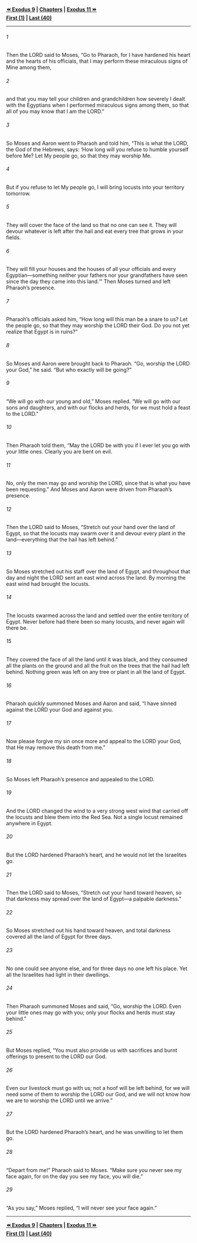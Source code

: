   
**[⏪ Exodus 9](./Exodus%209.md) | [Chapters](./_index.md) | [Exodus 11 ⏩](./Exodus%2011.md)**  
**[First (1)](./Exodus%201.md) | [Last (40)](./Exodus%2040.md)**  
  
---  
  
###### 1  
Then the LORD said to Moses, “Go to Pharaoh, for I have hardened his heart and the hearts of his officials, that I may perform these miraculous signs of Mine among them,  
  
###### 2  
and that you may tell your children and grandchildren how severely I dealt with the Egyptians when I performed miraculous signs among them, so that all of you may know that I am the LORD.”  
  
###### 3  
So Moses and Aaron went to Pharaoh and told him, “This is what the LORD, the God of the Hebrews, says: ‘How long will you refuse to humble yourself before Me? Let My people go, so that they may worship Me.  
  
###### 4  
But if you refuse to let My people go, I will bring locusts into your territory tomorrow.  
  
###### 5  
They will cover the face of the land so that no one can see it. They will devour whatever is left after the hail and eat every tree that grows in your fields.  
  
###### 6  
They will fill your houses and the houses of all your officials and every Egyptian—something neither your fathers nor your grandfathers have seen since the day they came into this land.’” Then Moses turned and left Pharaoh’s presence.  
  
###### 7  
Pharaoh’s officials asked him, “How long will this man be a snare to us? Let the people go, so that they may worship the LORD their God. Do you not yet realize that Egypt is in ruins?”  
  
###### 8  
So Moses and Aaron were brought back to Pharaoh. “Go, worship the LORD your God,” he said. “But who exactly will be going?”  
  
###### 9  
“We will go with our young and old,” Moses replied. “We will go with our sons and daughters, and with our flocks and herds, for we must hold a feast to the LORD.”  
  
###### 10  
Then Pharaoh told them, “May the LORD be with you if I ever let you go with your little ones. Clearly you are bent on evil.  
  
###### 11  
No, only the men may go and worship the LORD, since that is what you have been requesting.” And Moses and Aaron were driven from Pharaoh’s presence.  
  
###### 12  
Then the LORD said to Moses, “Stretch out your hand over the land of Egypt, so that the locusts may swarm over it and devour every plant in the land—everything that the hail has left behind.”  
  
###### 13  
So Moses stretched out his staff over the land of Egypt, and throughout that day and night the LORD sent an east wind across the land. By morning the east wind had brought the locusts.  
  
###### 14  
The locusts swarmed across the land and settled over the entire territory of Egypt. Never before had there been so many locusts, and never again will there be.  
  
###### 15  
They covered the face of all the land until it was black, and they consumed all the plants on the ground and all the fruit on the trees that the hail had left behind. Nothing green was left on any tree or plant in all the land of Egypt.  
  
###### 16  
Pharaoh quickly summoned Moses and Aaron and said, “I have sinned against the LORD your God and against you.  
  
###### 17  
Now please forgive my sin once more and appeal to the LORD your God, that He may remove this death from me.”  
  
###### 18  
So Moses left Pharaoh’s presence and appealed to the LORD.  
  
###### 19  
And the LORD changed the wind to a very strong west wind that carried off the locusts and blew them into the Red Sea. Not a single locust remained anywhere in Egypt.  
  
###### 20  
But the LORD hardened Pharaoh’s heart, and he would not let the Israelites go.  
  
###### 21  
Then the LORD said to Moses, “Stretch out your hand toward heaven, so that darkness may spread over the land of Egypt—a palpable darkness.”  
  
###### 22  
So Moses stretched out his hand toward heaven, and total darkness covered all the land of Egypt for three days.  
  
###### 23  
No one could see anyone else, and for three days no one left his place. Yet all the Israelites had light in their dwellings.  
  
###### 24  
Then Pharaoh summoned Moses and said, “Go, worship the LORD. Even your little ones may go with you; only your flocks and herds must stay behind.”  
  
###### 25  
But Moses replied, “You must also provide us with sacrifices and burnt offerings to present to the LORD our God.  
  
###### 26  
Even our livestock must go with us; not a hoof will be left behind, for we will need some of them to worship the LORD our God, and we will not know how we are to worship the LORD until we arrive.”  
  
###### 27  
But the LORD hardened Pharaoh’s heart, and he was unwilling to let them go.  
  
###### 28  
“Depart from me!” Pharaoh said to Moses. “Make sure you never see my face again, for on the day you see my face, you will die.”  
  
###### 29  
“As you say,” Moses replied, “I will never see your face again.”  
  
  
---  
  
**[⏪ Exodus 9](./Exodus%209.md) | [Chapters](./_index.md) | [Exodus 11 ⏩](./Exodus%2011.md)**  
**[First (1)](./Exodus%201.md) | [Last (40)](./Exodus%2040.md)**  
  

